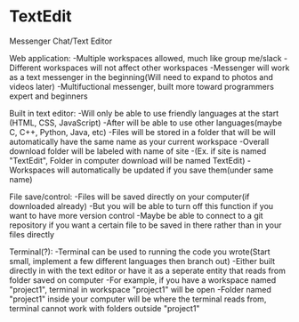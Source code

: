 # TextEdit

Messenger Chat/Text Editor


Web application:
  -Multiple workspaces allowed, much like group me/slack
  -Different workspaces will not affect other workspaces
  -Messenger will work as a text messenger in the beginning(Will need to expand to photos and videos later)
  -Multifuctional messenger, built more toward programmers expert and beginners
  
Built in text editor:
  -Will only be able to use friendly languages at the start (HTML, CSS, JavaScript)
  -After will be able to use other languages(maybe C, C++, Python, Java, etc)
  -Files will be stored in a folder that will be will automatically have the same name as your current workspace
  -Overall download folder will be labeled with name of site 
  -(Ex. if site is named "TextEdit", Folder in computer download will be named TextEdit)
  -Workspaces will automatically be updated if you save them(under same name)
  
File save/control:
  -Files will be saved directly on your computer(if downloaded already)
  -But you will be able to turn off this function if you want to have more version control
  -Maybe be able to connect to a git repository if you want a certain file to be saved in there rather than in your files directly

Terminal(?):
  -Terminal can be used to running the code you wrote(Start small, implement a few different languages then branch out)
  -Either built directly in with the text editor or have it as a seperate entity that reads from folder saved on computer
  -For example, if you have a workspace named "project1", terminal in workspace "project1" will be open 
  -Folder named "project1" inside your computer will be where the terminal reads from, terminal cannot work with folders outside "project1"
  

  
